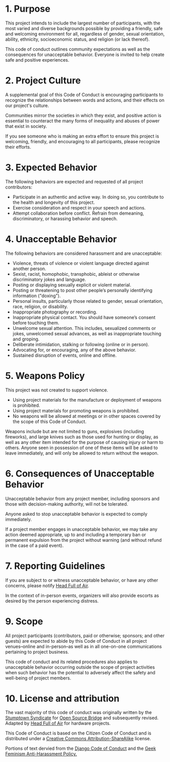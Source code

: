 # 1. Purpose
This project intends to include the largest number of participants, with the most varied and diverse backgrounds possible by providing a friendly, safe and welcoming environment for all, regardless of gender, sexual orientation, ability, ethnicity, socioeconomic status, and religion (or lack thereof).

This code of conduct outlines community expectations as well as the consequences for unacceptable behavior. Everyone is invited to help create safe and positive experiences.

# 2. Project Culture
A supplemental goal of this Code of Conduct is encouraging participants to recognize the relationships between words and actions, and their effects on our project's culture.

Communities mirror the societies in which they exist, and positive action is essential to counteract the many forms of inequality and abuses of power that exist in society.

If you see someone who is making an extra effort to ensure this project is welcoming, friendly, and encouraging to all participants, please recognize their efforts.

# 3. Expected Behavior
The following behaviors are expected and requested of all project contributors:

* Participate in an authentic and active way. In doing so, you contribute to the health and longevity of this project.
* Exercise consideration and respect in your speech and actions.
* Attempt collaboration before conflict.
Refrain from demeaning, discriminatory, or harassing behavior and speech.

# 4. Unacceptable Behavior
The following behaviors are considered harassment and are unacceptable:

* Violence, threats of violence or violent language directed against another person.
* Sexist, racist, homophobic, transphobic, ableist or otherwise discriminatory jokes and language.
* Posting or displaying sexually explicit or violent material.
* Posting or threatening to post other people’s personally identifying information ("doxing").
* Personal insults, particularly those related to gender, sexual orientation, race, religion, or disability.
* Inappropriate photography or recording.
* Inappropriate physical contact. You should have someone’s consent before touching them.
* Unwelcome sexual attention. This includes, sexualized comments or jokes, unwelcomed sexual advances, as well as inappropriate touching and groping.
* Deliberate intimidation, stalking or following (online or in person).
* Advocating for, or encouraging, any of the above behavior.
* Sustained disruption of events, online and offline.

# 5. Weapons Policy
This project was not created to support violence. 

* Using project materials for the manufacture or deployment of weapons is prohibited.
* Using project materials for promoting weapons is prohibited. 
* No weapons will be allowed at meetings or in other spaces covered by the scope of this Code of Conduct. 

Weapons include but are not limited to guns, explosives (including fireworks), and large knives such as those used for hunting or display, as well as any other item intended for the purpose of causing injury or harm to others. Anyone seen in possession of one of these items will be asked to leave immediately, and will only be allowed to return without the weapon.

# 6. Consequences of Unacceptable Behavior
Unacceptable behavior from any project member, including sponsors and those with decision-making authority, will not be tolerated.

Anyone asked to stop unacceptable behavior is expected to comply immediately.

If a project member engages in unacceptable behavior, we may take any action deemed appropriate, up to and including a temporary ban or permanent expulsion from the project without warning (and without refund in the case of a paid event).

# 7. Reporting Guidelines
If you are subject to or witness unacceptable behavior, or have any other concerns, please notify [Head Full of Air](http://headfullofair.com/contact).

In the context of in-person events, organizers will also provide escorts as desired by the person experiencing distress.

# 9. Scope
All project participants (contributors, paid or otherwise; sponsors; and other guests) are expected to abide by this Code of Conduct in all project venues–online and in-person–as well as in all one-on-one communications pertaining to project business.

This code of conduct and its related procedures also applies to unacceptable behavior occurring outside the scope of project activities when such behavior has the potential to adversely affect the safety and well-being of project members.

# 10. License and attribution
The vast majority of this code of conduct was originally written by the [Stumptown Syndicate](http://stumptownsyndicate.org/) for [Open Source Bridge](http://opensourcebridge.org/about/code-of-conduct/) and subsequently revised. Adapted by [Head Full of Air](http://headfullofair.com) for hardware projects.

This Code of Conduct is based on the Citizen Code of Conduct and is distributed under a [Creative Commons Attribution-ShareAlike](https://creativecommons.org/licenses/by-sa/3.0/) license.

Portions of text dervied from the [Django Code of Conduct](https://www.djangoproject.com/conduct/) and the [Geek Feminism Anti-Harassment Policy.](http://geekfeminism.wikia.com/wiki/Conference_anti-harassment/Policy)

